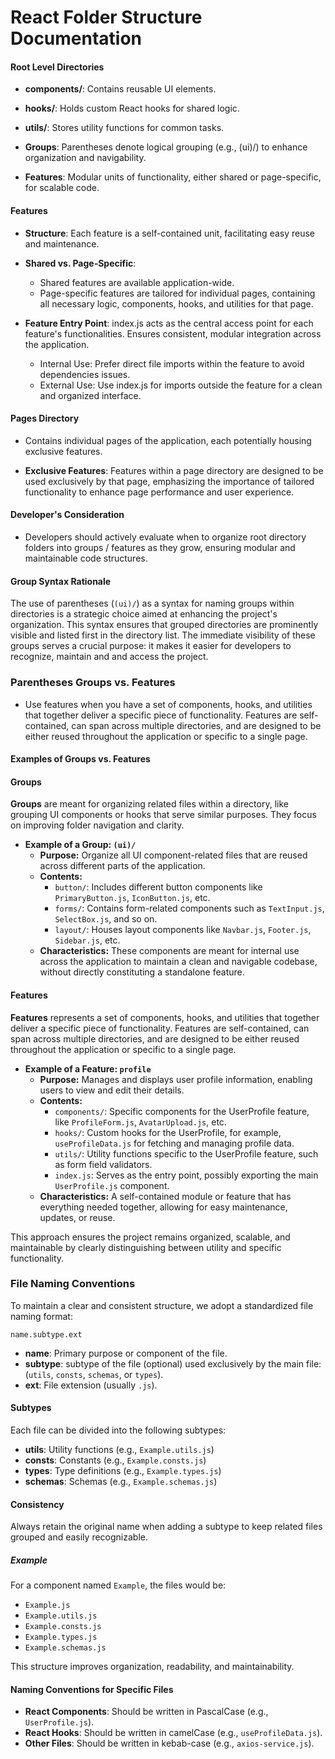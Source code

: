 # React Folder Structure Documentation

#### Root Level Directories

- **components/**: Contains reusable UI elements.

- **hooks/**: Holds custom React hooks for shared logic.

- **utils/**: Stores utility functions for common tasks.

- **Groups**: Parentheses denote logical grouping (e.g., (ui)/) to enhance organization and navigability.

- **Features**: Modular units of functionality, either shared or page-specific, for scalable code.

#### Features
- **Structure**: Each feature is a self-contained unit, facilitating easy reuse and maintenance.

- **Shared vs. Page-Specific**:
  - Shared features are available application-wide.
  - Page-specific features are tailored for individual pages, containing all necessary logic, components, hooks, and utilities for that page.

- **Feature Entry Point**: index.js acts as the central access point for each feature's functionalities.
Ensures consistent, modular integration across the application.
  - Internal Use: Prefer direct file imports within the feature to avoid dependencies issues.
  - External Use: Use index.js for imports outside the feature for a clean and organized interface. 

#### Pages Directory
- Contains individual pages of the application, each potentially housing exclusive features.

- **Exclusive Features**: Features within a page directory are designed to be used exclusively by that page, emphasizing the importance of tailored functionality to enhance page performance and user experience.

#### Developer's Consideration
- Developers should actively evaluate when to organize root directory folders into groups / features as they grow, ensuring modular and maintainable code structures.


#### Group Syntax Rationale
The use of parentheses (`(ui)/`) as a syntax for naming groups within directories is a strategic choice aimed at enhancing the project's organization. This syntax ensures that grouped directories are prominently visible and listed first in the directory list. The immediate visibility of these groups serves a crucial purpose: it makes it easier for developers to recognize, maintain and and access the project.



### Parentheses Groups vs. Features


* Use features when you have a set of components, hooks, and utilities that together deliver a specific piece of functionality. Features are self-contained, can span across multiple directories, and are designed to be either reused throughout the application or specific to a single page.


#### Examples of Groups vs. Features

#### Groups

**Groups** are meant for organizing related files within a directory, like grouping UI components or hooks that serve similar purposes. They focus on improving folder navigation and clarity.



- **Example of a Group: `(ui)/`**
  - **Purpose:** Organize all UI component-related files that are reused across different parts of the application.
  - **Contents:**
    - `button/`: Includes different button components like `PrimaryButton.js`, `IconButton.js`, etc.
    - `forms/`: Contains form-related components such as `TextInput.js`, `SelectBox.js`, and so on.
    - `layout/`: Houses layout components like `Navbar.js`, `Footer.js`, `Sidebar.js`, etc.
  - **Characteristics:** These components are meant for internal use across the application to maintain a clean and navigable codebase, without directly constituting a standalone feature.

#### Features

**Features** represents a set of components, hooks, and utilities that together deliver a specific piece of functionality. Features are self-contained, can span across multiple directories, and are designed to be either reused throughout the application or specific to a single page.



- **Example of a Feature: `profile`**
  - **Purpose:** Manages and displays user profile information, enabling users to view and edit their details.
  - **Contents:**
    - `components/`: Specific components for the UserProfile feature, like `ProfileForm.js`, `AvatarUpload.js`, etc.
    - `hooks/`: Custom hooks for the UserProfile, for example, `useProfileData.js` for fetching and managing profile data.
    - `utils/`: Utility functions specific to the UserProfile feature, such as form field validators.
    - `index.js`: Serves as the entry point, possibly exporting the main `UserProfile.js` component.
  - **Characteristics:** A self-contained module or feature that has everything needed together, allowing for easy maintenance, updates, or reuse.

This approach ensures the project remains organized, scalable, and maintainable by clearly distinguishing between utility and specific functionality.

### File Naming Conventions

To maintain a clear and consistent structure, we adopt a standardized file naming format:

```
name.subtype.ext
```

- **name**: Primary purpose or component of the file.
- **subtype**: subtype of the file (optional) used exclusively by the main file: (`utils`, `consts`, `schemas`, or `types`).
- **ext**: File extension (usually `.js`).

#### Subtypes

Each file can be divided into the following subtypes:

- **utils**: Utility functions (e.g., `Example.utils.js`)
- **consts**: Constants (e.g., `Example.consts.js`)
- **types**: Type definitions (e.g., `Example.types.js`)
- **schemas**: Schemas (e.g., `Example.schemas.js`)

#### Consistency

Always retain the original name when adding a subtype to keep related files grouped and easily recognizable.

##### Example

For a component named `Example`, the files would be:

- `Example.js`
- `Example.utils.js`
- `Example.consts.js`
- `Example.types.js`
- `Example.schemas.js`

This structure improves organization, readability, and maintainability.

#### Naming Conventions for Specific Files

- **React Components**: Should be written in PascalCase (e.g., `UserProfile.js`).
- **React Hooks**: Should be written in camelCase (e.g., `useProfileData.js`).
- **Other Files**: Should be written in kebab-case (e.g., `axios-service.js`).

